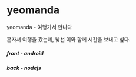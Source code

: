 # yeomanda
yeomanda - 여행가서 만나다

혼자서 여행을 갔는데, 낯선 이와 함께 시간을 보내고 싶다.

##### front - android
##### back - nodejs


